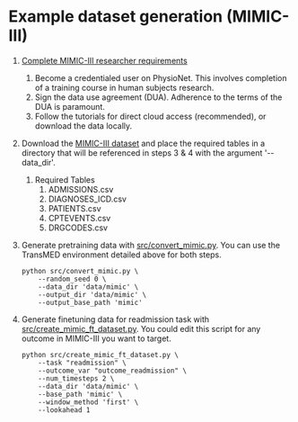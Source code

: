 # Example dataset generation (MIMIC-III)

1. [Complete MIMIC-III researcher requirements](https://mimic.mit.edu/docs/gettingstarted/)
   1. Become a credentialed user on PhysioNet. This involves completion of a training course in human subjects research.
   2. Sign the data use agreement (DUA). Adherence to the terms of the DUA is paramount.
   3. Follow the tutorials for direct cloud access (recommended), or download the data locally.
2. Download the [MIMIC-III dataset](https://mimic.mit.edu/docs/iii/) and place the required tables in a directory that will be referenced in steps 3 & 4 with the argument '--data_dir'.
   1. Required Tables
      1. ADMISSIONS.csv
      2. DIAGNOSES_ICD.csv
      3. PATIENTS.csv
      4. CPTEVENTS.csv
      5. DRGCODES.csv
3. Generate pretraining data with [src/convert_mimic.py](src/convert_mimic.py). You can use the TransMED environment detailed above for both steps.

    ```shell
    python src/convert_mimic.py \
        --random_seed 0 \
        --data_dir 'data/mimic' \
        --output_dir 'data/mimic' \
        --output_base_path 'mimic'
    ```

4. Generate finetuning data for readmission task with [src/create_mimic_ft_dataset.py](src/create_mimic_ft_dataset.py). You could edit this script for any outcome in MIMIC-III you want to target.

    ```shell
    python src/create_mimic_ft_dataset.py \
        --task "readmission" \
        --outcome_var "outcome_readmission" \
        --num_timesteps 2 \
        --data_dir 'data/mimic' \
        --base_path 'mimic' \
        --window_method 'first' \
        --lookahead 1
    ```
